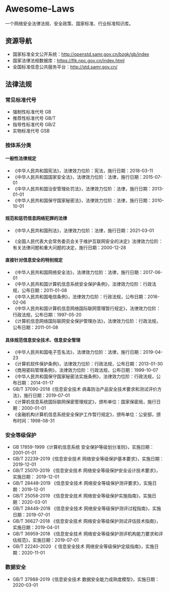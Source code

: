# Awesome-Laws
一个网络安全法律法规、安全政策、国家标准、行业标准知识库。

## 资源导航

- 国家标准全文公开系统：http://openstd.samr.gov.cn/bzgk/gb/index
- 国家法律法规数据库：https://flk.npc.gov.cn/index.html
- 全国标准信息公共服务平台：http://std.samr.gov.cn/

## 法律法规

### 常见标准代号

- 强制性标准代号 GB
- 推荐性标准代号 GB/T
- 指导性标准代号 GB/Z
- 实物标准代号 GSB

### 按体系分类

#### 一般性法律规定

- 《中华人民共和国宪法》，法律效力位阶：宪法，施行日期：2018-03-11
- 《中华人民共和国国家安全法》，法律效力位阶：法律，施行日期：2015-07-01
- 《中华人民共和国治安管理处罚法》，法律效力位阶：法律，施行日期：2013-01-01
- 《中华人民共和国保守国家秘密法》，法律效力位阶：法律，施行日期：2010-10-01

#### 规范和惩罚信息网络犯罪的法律

- 《中华人民共和国刑法》，法律效力位阶：法律，施行日期：2021-03-01

- 《全国人民代表大会常务委员会关于维护互联网安全的决定》法律效力位阶：有关法律问题和重大问题的决定，施行日期：2000-12-28

#### 直接针对信息安全的特别规定

- 《中华人民共和国网络安全法》，法律效力位阶：法律，施行日期：2017-06-01
- 《中华人民共和国计算机信息系统安全保护条例》，法律效力位阶：行政法规，公布日期：2011-01-08
- 《中华人民共和国电信条例》，法律效力位阶：行政法规，公布日期：2016-02-06
- 《中华人民共和国计算机信息网络国际联网管理暂行规定》，法律效力位阶：行政法规，公布日期：1997-05-20
- 《计算机信息网络国际联网安全保护管理办法》，法律效力位阶：行政法规，公布日期：2011-01-08

#### 具体规范信息安全技术、信息安全管理

- 《中华人民共和国电子签名法》，法律效力位阶：法律，施行日期：2019-04-23
- 《计算机软件保护条例》，法律效力位阶：行政法规，公布日期：2013-01-30
- 《商用密码管理条例》，法律效力位阶：行政法规，公布日期：1999-10-07
- 《中华人民共和国保守国家秘密法实施条例》，法律效力位阶：行政法规，公布日期：2014-01-17
- GB/T 37090-2018《信息安全技术 病毒防治产品安全技术要求和测试评价方法》，施行日期：2019-07-01
- 《计算机信息系统国际联网保密管理规定》，颁布单位：国家保密局，施行日期：2000-01-01
- 《金融机构计算机信息系统安全保护工作暂行规定》，颁布单位：公安部，颁布时间：1998-08-31

### 安全等级保护

- GB 17859-1999《计算机信息系统 安全保护等级划分准则》，实施日期：2001-01-01
- GB/T 22239-2019《信息安全技术 网络安全等级保护基本要求》，实施日期：2019-12-01
- GB/T 25070-2019 《信息安全技术  网络安全等级保护安全设计技术要求》，实施日期： 2019-12-01
- GB/T 28448-2019 《信息安全技术  网络安全等级保护测评要求》，实施日期：2019-12-01
- GB/T 25058-2019 《信息安全技术  网络安全等级保护实施指南》，实施日期：2020-03-01
- GB/T 28449-2018 《信息安全技术  网络安全等级保护测评过程指南》，实施日期：2019-07-01
- GB/T 36627-2018 《信息安全技术  网络安全等级保护测试评估技术指南》，实施日期：2019-04-01
- GB/T 36959-2018 《信息安全技术  网络安全等级保护测评机构能力要求和评估规范》，实施日期：2019-07-01
- GB/T 22240-2020 《 信息安全技术 网络安全等级保护定级指南》，实施日期：2020-11-01

### 数据安全

- GB/T 37988-2019《信息安全技术 数据安全能力成熟度模型》，实施日期：2020-03-01

